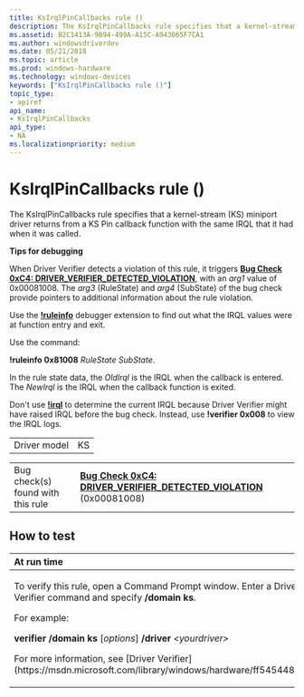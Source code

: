 ```yaml
---
title: KsIrqlPinCallbacks rule ()
description: The KsIrqlPinCallbacks rule specifies that a kernel-stream (KS) miniport driver returns from a KS Pin callback function with the same IRQL that it had when it was called.
ms.assetid: B2C1413A-9B94-499A-A15C-A943065F7CA1
ms.author: windowsdriverdev
ms.date: 05/21/2018
ms.topic: article
ms.prod: windows-hardware
ms.technology: windows-devices
keywords: ["KsIrqlPinCallbacks rule ()"]
topic_type:
- apiref
api_name:
- KsIrqlPinCallbacks
api_type:
- NA
ms.localizationpriority: medium
---
```


# KsIrqlPinCallbacks rule ()


The KsIrqlPinCallbacks rule specifies that a kernel-stream (KS) miniport driver returns from a KS Pin callback function with the same IRQL that it had when it was called.

**Tips for debugging**

When Driver Verifier detects a violation of this rule, it triggers [**Bug Check 0xC4: DRIVER\_VERIFIER\_DETECTED\_VIOLATION**](https://msdn.microsoft.com/library/windows/hardware/ff560187), with an *arg1* value of 0x00081008. The *arg3* (RuleState) and *arg4* (SubState) of the bug check provide pointers to additional information about the rule violation.

Use the [**!ruleinfo**](https://msdn.microsoft.com/library/windows/hardware/dn265374) debugger extension to find out what the IRQL values were at function entry and exit.

Use the command:

**!ruleinfo 0x81008** *RuleState* *SubState*.

In the rule state data, the *OldIrql* is the IRQL when the callback is entered. The *NewIrql* is the IRQL when the callback function is exited.

Don't use [**!irql**](https://msdn.microsoft.com/library/windows/hardware/ff563825) to determine the current IRQL because Driver Verifier might have raised IRQL before the bug check. Instead, use **!verifier 0x008** to view the IRQL logs.

|              |     |
|--------------|-----|
| Driver model | KS  |

|                                   |                                                                                                                                       |
|-----------------------------------|---------------------------------------------------------------------------------------------------------------------------------------|
| Bug check(s) found with this rule | [**Bug Check 0xC4: DRIVER\_VERIFIER\_DETECTED\_VIOLATION**](https://msdn.microsoft.com/library/windows/hardware/ff560187) (0x00081008) |

How to test
-----------

<table>
<colgroup>
<col width="100%" />
</colgroup>
<thead>
<tr class="header">
<th align="left">At run time</th>
</tr>
</thead>
<tbody>
<tr class="odd">
<td align="left"><p>To verify this rule, open a Command Prompt window. Enter a Driver Verifier command and specify <strong>/domain ks</strong>.</p>
<p>For example:</p>
<p><strong>verifier /domain ks</strong> [<em>options</em>] <strong>/driver</strong> <em>&lt;yourdriver&gt;</em></p>
<p>For more information, see [Driver Verifier](https://msdn.microsoft.com/library/windows/hardware/ff545448).</p></td>
</tr>
</tbody>
</table>

 

 

 





